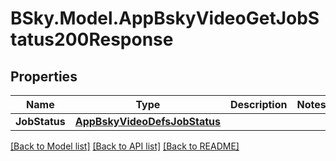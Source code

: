 # BSky.Model.AppBskyVideoGetJobStatus200Response

## Properties

Name | Type | Description | Notes
------------ | ------------- | ------------- | -------------
**JobStatus** | [**AppBskyVideoDefsJobStatus**](AppBskyVideoDefsJobStatus.md) |  | 

[[Back to Model list]](../README.md#documentation-for-models) [[Back to API list]](../README.md#documentation-for-api-endpoints) [[Back to README]](../README.md)

